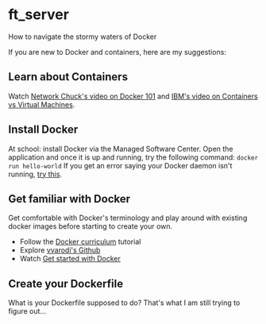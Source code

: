 # ft_server
How to navigate the stormy waters of Docker

If you are new to Docker and containers, here are my suggestions:

## Learn about Containers
Watch [Network Chuck's video on Docker 101](https://www.youtube.com/watch?v=eGz9DS-aIeY) and [IBM's video on Containers vs Virtual Machines](https://www.youtube.com/watch?v=0qotVMX-J5s).

## Install Docker
At school: install Docker via the Managed Software Center.
Open the application and once it is up and running, try the following command: ```docker run hello-world```
If you get an error saying your Docker daemon isn't running, [try this](https://pitman.io/posts/fix-docker-wont-start-error-on-mac-os/).

## Get familiar with Docker
Get comfortable with Docker's terminology and play around with existing docker images before starting to create your own.
* Follow the [Docker curriculum](https://docker-curriculum.com/#setting-up-your-computer) tutorial
* Explore [vvarodi's Github](https://github.com/vvarodi/ft_server)
* Watch [Get started with Docker](https://docs.docker.com/get-started/)

## Create your Dockerfile
What is your Dockerfile supposed to do?
That's what I am still trying to figure out...

